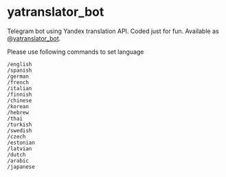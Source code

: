 # yatranslator_bot
Telegram bot using Yandex translation API. Coded just for fun. Available as [@yatranslator_bot](https://t.me/yatranslator_bot).

Please use following commands to set language
```
/english
/spanish
/german
/french
/italian
/finnish
/chinese
/korean
/hebrew
/thai
/turkish
/swedish
/czech
/estonian
/latvian
/dutch
/arabic
/japanese
```
